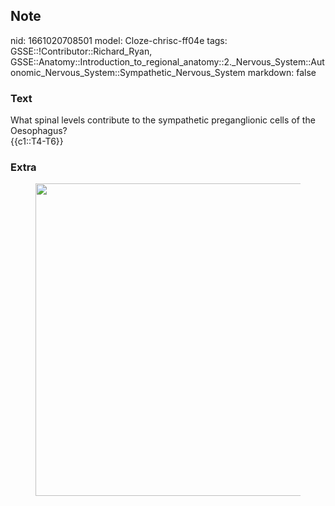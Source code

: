 ## Note
nid: 1661020708501
model: Cloze-chrisc-ff04e
tags: GSSE::!Contributor::Richard_Ryan, GSSE::Anatomy::Introduction_to_regional_anatomy::2._Nervous_System::Autonomic_Nervous_System::Sympathetic_Nervous_System
markdown: false

### Text
<div class="toggle">
  What spinal levels contribute to the sympathetic preganglionic
  cells of the Oesophagus?
</div>
<div class="toggle">
  {{c1::T4-T6}}
</div>

### Extra
<figure id="38e5eb74-fb27-4240-8e86-fd9cdc5228de" class="image">
  <a href= 
  "Sympathetic%20Nervous%20System%20c5175d8682a748a0b949604645b5a338/Untitled%203.png">
  <img style="width:500px" src= 
  "8157f5015eb275b501aa5e0e47a2f55419ea3bd2.png"></a>
</figure>
